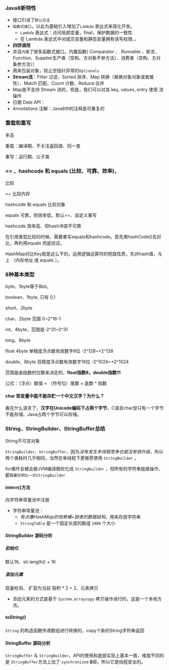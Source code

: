 ### Java8新特性

- 接口引进了`默认方法`
- `函数式接口`，以此为基础引入增加了`Lambda` 表达式来简化开发。
  - `Lambda` 表达式：访问局部变量，final，保护数据的一致性
  - 在 Lambda 表达式中对成员变量和静态变量拥有读写权限。，
- **四饼调用**
- 并且`内置`了很多函数式接口。内置函数( Comparator 、 Runnable 、断言、Function、Supplier生产者（空构、方对象不参方法）、消费者（空构、方对象参方法）)
- 用来包装对象，防止空指针异常的`Optionals`
- **Stream流**：Filter 过滤、Sorted 排序、Map 转换（替换对象对象或者属性）、Match 匹配、Count 计数、Reduce:合并
- Map是不支持 Stream 流的，但是，我们可以对其 key, values, entry 使用 流操作
- 日期 Date API：
- Annotations 注解：Java8中的注释是可重复的

### 重载和重写

多态

重载：编译期、不关注返回值、同一类

重写：运行期、父子类

### == 、hashcode 和 equals (比较、可靠、效率)、

比较

== 比较内存

hashcode 和 equals  比较对象

equals 可靠，但效率低，默认==、自定义重写

hashcode 效率高、但hash冲突不可靠

在引用类型比较的时候，需要重写equals和hashcode。首先用hashCode()去对比，再利用equals 兜底验证。

HashMap对比Key就是这么干的，运用逻辑运算符的短路性质，先对hash值，与上  （内存地址 或 equals ）。

### 8种基本类型

byte、1byte等于8bit。

boolean、1byte, 只有 0,1

short、2byte

char、2byte  范围 0~2^16-1

int、4byte，范围是-2^31~2^31

long、8byte  

float 4byte   单精度浮点数有效数字8位   -2^128~+2^128

double、8byte 双精度浮点数有效数字16位  -2^1024~+2^1024



范围是由指数的位数来决定的，**float指数8，double指数11**

公式：（浮点）数值 =    （符号位）尾数   ×   底数 ^ 指数

#### char 型变量中能不能存贮一个中文汉字？为什么？

看在什么语言了，**汉字在Unicode编码下占两个字节**，C语言char型只有一个字节不能存储。Java占两个字节可以存储。

### String、StringBuilder、StringBuffer总结

String不可变对象

`StringBuilder`、`StringBuffer`，因为*没有发生多线程竞争也就没有锁升级*，所以两个类耗时几乎相同，当然在单线程下更推荐使用 `StringBuilder` 。

for循环会被会被JVM编译期优化成 `StringBuilder` ，但所有的字符串链接操作，都`需要实例化一次StringBuilder`

#### intern()方法

向字符串常量池中注册

- 字符串常量池：
  - *有点像HashMap的哈希桶+链表的数据结构*，用来存放字符串
  - `StringTable` 是一个固定长度的数组 `1009` 个大小

#### StringBuilder 源码分析

##### 初始化

默认16、str.length() + 16

##### 添加元素

容量检测、 扩容为当前 容积 * 2 + 2、元素拷贝

- 添加元素的方式是基于 `System.arraycopy` 拷贝操作进行的，这是一个本地方法。

##### toString()

 `String` 的构造函数传递数组进行转换的，copy个新的String字符串返回

#### StringBuffer 源码分析

`StringBuffer` 与 `StringBuilder`，API的使用和底层实现上基本一致，维度不同的是 `StringBuffer`方法上加了 `synchronized` 🔒锁，所以它是线程安全的。